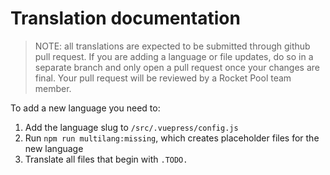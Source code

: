 # Translation documentation

> NOTE: all translations are expected to be submitted through github pull request. If you are adding a language or file updates, do so in a separate branch and only open a pull request once your changes are final. Your pull request will be reviewed by a Rocket Pool team member.

To add a new language you need to:

1. Add the language slug to `/src/.vuepress/config.js`
2. Run `npm run multilang:missing`, which creates placeholder files for the new language
3. Translate all files that begin with `.TODO.`
